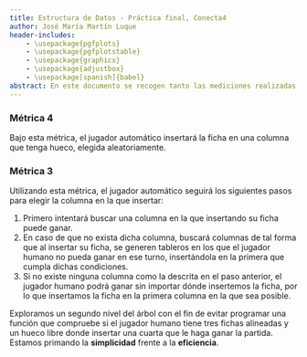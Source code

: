 ```yaml
---
title: Estructura de Datos - Práctica final, Conecta4
author: José María Martín Luque
header-includes:
    - \usepackage{pgfplots}
    - \usepackage{pgfplotstable}
    - \usepackage{graphicx}
    - \usepackage{adjustbox}
    - \usepackage[spanish]{babel}
abstract: En este documento se recogen tanto las mediciones realizadas de los programas `popcount` y `paridades` como las respuestas a las preguntas de autocomprobación de la práctica 2.
---
```


### Métrica 4

Bajo esta métrica, el jugador automático insertará la ficha en una columna que tenga hueco, elegida aleatoriamente.

### Métrica 3

Utilizando esta métrica, el jugador automático seguirá los siguientes pasos para elegir la columna en la que insertar:

1. Primero intentará buscar una columna en la que insertando su ficha puede ganar. 
2. En caso de que no exista dicha columna, buscará columnas de tal forma que al insertar su ficha, se generen tableros en los que el jugador humano no pueda ganar en ese turno, insertándola en la primera que cumpla dichas condiciones.
3. Si no existe ninguna columna como la descrita en el paso anterior, el jugador humano podrá ganar sin importar dónde insertemos la ficha, por lo que insertamos la ficha en la primera columna en la que sea posible.

Exploramos un segundo nivel del árbol con el fin de evitar programar una función que compruebe si el jugador humano tiene tres fichas alineadas y un hueco libre donde insertar una cuarta que le haga ganar la partida. Estamos primando la **simplicidad** frente a la **eficiencia**.
